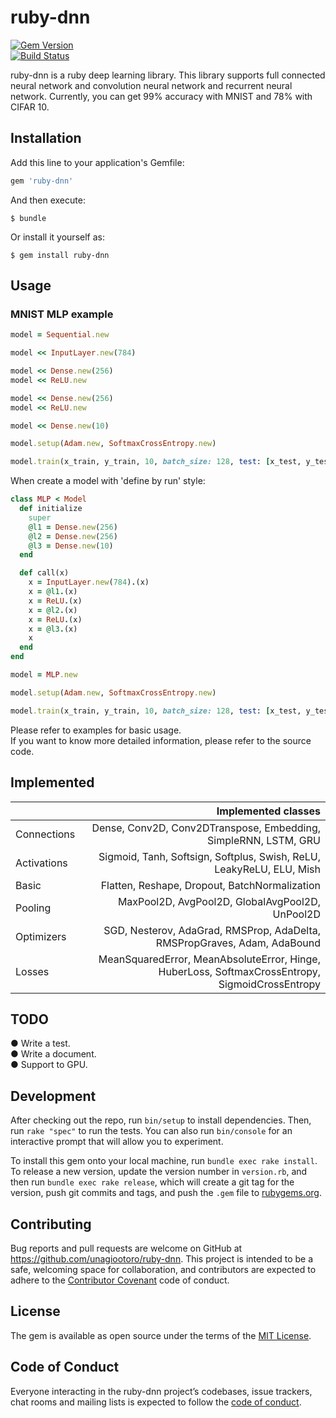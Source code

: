 # ruby-dnn
[![Gem Version](https://badge.fury.io/rb/ruby-dnn.svg)](https://badge.fury.io/rb/ruby-dnn)  
[![Build Status](https://travis-ci.org/unagiootoro/ruby-dnn.svg?branch=master)](https://travis-ci.org/unagiootoro/ruby-dnn)

ruby-dnn is a ruby deep learning library. This library supports full connected neural network and convolution neural network
and recurrent neural network.
Currently, you can get 99% accuracy with MNIST and 78% with CIFAR 10.

## Installation

Add this line to your application's Gemfile:

```ruby
gem 'ruby-dnn'
```

And then execute:

    $ bundle

Or install it yourself as:

    $ gem install ruby-dnn

## Usage

### MNIST MLP example

```ruby
model = Sequential.new

model << InputLayer.new(784)

model << Dense.new(256)
model << ReLU.new

model << Dense.new(256)
model << ReLU.new

model << Dense.new(10)

model.setup(Adam.new, SoftmaxCrossEntropy.new)

model.train(x_train, y_train, 10, batch_size: 128, test: [x_test, y_test])
```

When create a model with 'define by run' style:  

```ruby
class MLP < Model
  def initialize
    super
    @l1 = Dense.new(256)
    @l2 = Dense.new(256)
    @l3 = Dense.new(10)
  end

  def call(x)
    x = InputLayer.new(784).(x)
    x = @l1.(x)
    x = ReLU.(x)
    x = @l2.(x)
    x = ReLU.(x)
    x = @l3.(x)
    x
  end
end

model = MLP.new

model.setup(Adam.new, SoftmaxCrossEntropy.new)

model.train(x_train, y_train, 10, batch_size: 128, test: [x_test, y_test])
```

Please refer to examples for basic usage.  
If you want to know more detailed information, please refer to the source code.

## Implemented
|| Implemented classes |
|:-----------|------------:|
| Connections | Dense, Conv2D, Conv2DTranspose, Embedding, SimpleRNN, LSTM, GRU |
| Activations | Sigmoid, Tanh, Softsign, Softplus, Swish, ReLU, LeakyReLU, ELU, Mish |
| Basic | Flatten, Reshape, Dropout, BatchNormalization |
| Pooling | MaxPool2D, AvgPool2D, GlobalAvgPool2D, UnPool2D |
| Optimizers | SGD, Nesterov, AdaGrad, RMSProp, AdaDelta, RMSPropGraves, Adam, AdaBound |
| Losses | MeanSquaredError, MeanAbsoluteError, Hinge, HuberLoss, SoftmaxCrossEntropy, SigmoidCrossEntropy |

## TODO
● Write a test.  
● Write a document.  
● Support to GPU.  

## Development

After checking out the repo, run `bin/setup` to install dependencies. Then, run `rake "spec"` to run the tests. You can also run `bin/console` for an interactive prompt that will allow you to experiment.

To install this gem onto your local machine, run `bundle exec rake install`. To release a new version, update the version number in `version.rb`, and then run `bundle exec rake release`, which will create a git tag for the version, push git commits and tags, and push the `.gem` file to [rubygems.org](https://rubygems.org).

## Contributing

Bug reports and pull requests are welcome on GitHub at https://github.com/unagiootoro/ruby-dnn. This project is intended to be a safe, welcoming space for collaboration, and contributors are expected to adhere to the [Contributor Covenant](http://contributor-covenant.org) code of conduct.

## License

The gem is available as open source under the terms of the [MIT License](https://opensource.org/licenses/MIT).

## Code of Conduct

Everyone interacting in the ruby-dnn project’s codebases, issue trackers, chat rooms and mailing lists is expected to follow the [code of conduct](https://github.com/unagiootoro/ruby-dnn/blob/master/CODE_OF_CONDUCT.md).
